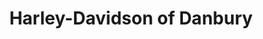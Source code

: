 ---
title: "Harley-Davidson of Danbury"
url: /danbury/harley-davidson-of-danbury/
shop: Motorrad
---